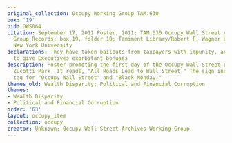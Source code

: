 ```yaml
---
original_collection: Occupy Working Group TAM.630
box: '19'
pid: OWS064
citation: September 17, 2011 Poster, 2011; TAM.630 Occupy Wall Street Archives Working
  Group Records; box 19, folder 10; Tamiment Library/Robert F. Wagner Labor Archives,
  New York University
declarations: They have taken bailouts from taxpayers with impunity, and continue
  to give Executives exorbitant bonuses
description: Poster promoting the first day of the Occupy Wall Street protests at
  Zucotti Park. It reads, "All Roads Lead to Wall Street." The sign includes a hash
  tag for "Occupy Wall Street" and "Black_Monday."
themes_old: Wealth Disparity; Political and Financial Corruption
themes:
- Wealth Disparity
- Political and Financial Corruption
order: '63'
layout: occupy_item
collection: occupy
creator: Unknown; Occupy Wall Street Archives Working Group
---
```

